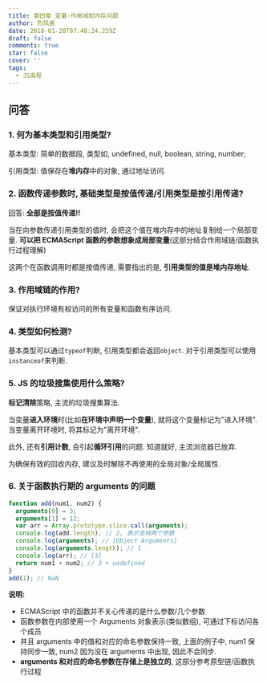 ```yaml
---
title: 第四章 变量-作用域和内存问题
author: 烈风裘
date: 2018-01-20T07:48:24.259Z
draft: false
comments: true
star: false
cover: ''
tags: 
  - JS高程
---
```


## 问答

### 1. 何为基本类型和引用类型?

基本类型: 简单的数据段, 类型如, undefined, null, boolean, string, number;

引用类型: 值保存在**堆内存**中的对象, 通过地址访问.

### 2. 函数传递参数时, 基础类型是按值传递/引用类型是按引用传递?

回答: **全部是按值传递!!**

当在向参数传递引用类型的值时, 会把这个值在堆内存中的地址复制给一个局部变量. **可以把 ECMAScript 函数的参数想象成局部变量**(这部分结合作用域链/函数执行过程理解)

这两个在函数调用时都是按值传递, 需要指出的是, **引用类型的值是堆内存地址**.

### 3. 作用域链的作用?

保证对执行环境有权访问的所有变量和函数有序访问.

### 4. 类型如何检测?

基本类型可以通过`typeof`判断, 引用类型都会返回`object`. 对于引用类型可以使用`instanceof`来判断.

### 5. JS 的垃圾搜集使用什么策略?

**标记清除**策略, 主流的垃圾搜集算法.

当变量**进入环境**时(比如**在环境中声明一个变量**), 就将这个变量标记为"进入环境". 当变量离开环境时, 将其标记为"离开环境".

此外, 还有**引用计数**, 会引起**循环引用**的问题. 知道就好, 主流浏览器已放弃.

为确保有效的回收内存, 建议及时解除不再使用的全局对象/全局属性.

### 6. 关于函数执行期的 arguments 的问题

```js
function add(num1, num2) {
  arguments[0] = 3;
  arguments[1] = 12;
  var arr = Array.prototype.slice.call(arguments);
  console.log(add.length); // 2, 表示支持两个参数
  console.log(arguments); // [Object Arguments]
  console.log(arguments.length); // 1
  console.log(arr); // [3]
  return num1 + num2; // 3 + undefined
}
add(1); // NaN
```

**说明:**

* ECMAScript 中的函数并不关心传递的是什么参数/几个参数
* 函数参数在内部使用一个 Arguments 对象表示(类似数组), 可通过下标访问各个成员
* 并且 arguments 中的值和对应的命名参数保持一致, 上面的例子中, num1 保持同步一致, num2 因为没在 arguments 中出现, 因此不会同步.
* **arguments 和对应的命名参数在存储上是独立的**, 这部分参考原型链/函数执行过程
